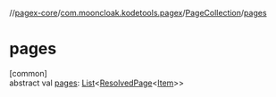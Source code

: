 //[pagex-core](../../../index.md)/[com.mooncloak.kodetools.pagex](../index.md)/[PageCollection](index.md)/[pages](pages.md)

# pages

[common]\
abstract val [pages](pages.md): [List](https://kotlinlang.org/api/latest/jvm/stdlib/kotlin.collections/-list/index.html)&lt;[ResolvedPage](../-resolved-page/index.md)&lt;[Item](index.md)&gt;&gt;
